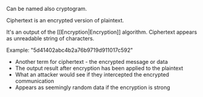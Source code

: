 Can be named also cryptogram.

Ciphertext is an encrypted version of plaintext.

It's an output of the [[Encryption|Encryption]] algorithm.
Ciphertext appears as unreadable string of characters.

Example: "5d41402abc4b2a76b9719d911017c592"

- Another term for ciphertext - the encrypted message or data
- The output result after encryption has been applied to the plaintext
- What an attacker would see if they intercepted the encrypted communication
- Appears as seemingly random data if the encryption is strong
